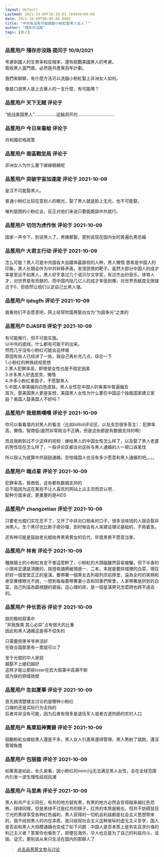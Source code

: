 ```yaml
---
layout: default
Lastmod: 2021-10-09T16:19:01.784845+00:00
date: 2021-10-09T00:00:00.000Z
title: "中共有沒有可能鼓動小粉紅娶黑人女人？"
author: "殘存亦沒路"
tags: [男人]
---
```



### 品葱用户 **殘存亦沒路** 提问于 10/9/2021
    
考慮到國人的生育率和反賊率，還有統戰美國黑人的考慮。  
吸收黑人當門面，必然是共產黨百年計劃。  
  
我們來聊聊，有什麼方法可以洗腦小粉紅娶上非洲女人如何。  
  
像是口胡黑人是上古華人的一支什麼，有可能嗎？
    
                

### 品葱用户 **天下无贼** 评论于 
        
“统战美国黑人”………………这脑洞开的…………………………
        
                

### 品葱用户 **今日來看蛤** 评论于 
        
共和國尼格政策
        
                

### 品葱用户 **南區戰忽局** 评论于 
        
非洲女人为什么要下嫁嫁蝈蝻呢
        
                

### 品葱用户 **突破宇宙加速度** 评论于 2021-10-09
        
皇汉不可能娶黑人。  
  
普通小粉红比较在意别人的眼光，娶了黑人就是脸上无光，也不可能娶。  
  
唯利是图的小粉红会，反正对他们来说只要能跪舔中共就行。
        
                

### 品葱用户 **切勿为虎作伥** 评论于 2021-10-09
        
国家一声令下，别说黑人了，黑猪都娶，更别说现在国内女的普遍仇男恐婚
        
                

### 品葱用户 **大君主行动** 评论于 2021-10-09
        
怎么可能？黑人可是中共国各大自媒体最鄙视的人种，黑人懒惰 愚笨是中国人的印象。黑人长期会作为中共转移矛盾，发泄民愤的靶子。虽然大部分中国人的成才率甚至远不如黑人，黑人好歹拿过几个诺贝尔文学奖，有过杰出的音乐，体育人才，对世界是有贡献的，而中国内陆几亿人的成才率低到爆，对世界贡献度无限接近于0，但依然让他们认定自己比黑人强。
        
                

### 品葱用户 **tjdsgfh** 评论于 2021-10-09
        
我看他们不会愿意吧，网上经常吹国男娶白女为“为国争光”之类的
        
                

### 品葱用户 **DJASFB** 评论于 2021-10-09
        
有可能推行，但不可能实施。  
以中共的底线，什么都有可能干的出来。  
然而几乎没有小粉红可能会这样做  
原因有些人已经讲了一些，我自己再补充几点，综合一下  
1.小粉红的种族歧视思想  
2.黑人犯罪率高，即使是女性也是不稳定因素  
3.许多黑人好逸恶劳，懒惰  
4.许多小粉红重面子，不愿娶黑人  
5.中国人审美偏向白色皮肤，黑人女性在中国人的审美中普遍偏丑  
其次，娶美国黑人更是妄想，美国黑人女性为什么要在中国这个独裁国家建立家庭？美国人娶美国人不好吗？
        
                

### 品葱用户 **我是熊噗噗** 评论于 2021-10-09
        
你可以看看墙内对黑人的看法（比如bilibili评论区，以及支忽很多答主）：犯罪率高，懒惰，智商低(虽然非常政治不正确，但是这些都是有数据支持的啊）  
  
而且我刷到过不少这样的视频：嫁给黑人的中国女性怎么样了，以及娶了黑人老婆的男性现在怎么样了，一般评论区都会对这些与黑人通婚的人一顿口诛笔伐  
  
所以我认为就算中共鼓励通婚，恐怕墙国人也没有多少愿意和黑人通婚的吧。。。。
        
                

### 品葱用户 **端点星** 评论于 2021-10-09
        
犯罪率高，智商低，这些都有数据支持的  
总不能因为这在某些不让人喜欢的网站上占主流而否认吧…  
配种方面来说，更重要的是AIDS
        
                

### 品葱用户 **zhangzetian** 评论于 2021-10-09
        
只要老光棍们实在忍不了，又开了中非对口相亲的口子，很多没啥钱的人就会娶非洲黑人。生个黑仔也比断子绝孙强，到时候会有人来建设理论基础的，不用着急。  
  
还有种可能是鼓励老光棍收养黑男黄女的后代，毕竟黑男不愿意当爹。
        
                

### 品葱用户 **林肯** 评论于 2021-10-09
        
種族騎士的小粉紅肯定不會這麼幹了，小粉紅的大頭腦雖然容易被騙，但下半身的小頭肯定還是清醒的，挑燈夜讀擠破頭進一、二本，本就是要拱城裡的白菜，現在好好一個堂堂正正的皇漢，要帶著一個黑女去列祖列宗前拜堂，淪為全村的笑柄和承受異樣眼光不說，一想到每每要帶著妻小去和同事們聚會，人家帶著是拱到的白菜，自己則淪為鄙視鏈的彼端，這心理的崁，是一個皇漢男兒怎麼跨也跨不過去的。
        
                

### 品葱用户 **仲长若谷** 评论于 2021-10-09
        
朕的极权叙事中  
“非我族类 其心必异”占有很大的比重  
因此和黑人通婚这是得不偿失的  
  
只需要把黑爷爷养活好  
在联合国那里有一票就可以了  
  
至于光棍的华人家奴  
越娶不上媳妇越好  
这样才能让那些loser在宏大叙事中高潮不断  
成为朕的铜墙铁壁
        
                

### 品葱用户 **生如夏華** 评论于 2021-10-09
        
首先搞清楚楼主讨论的是哪种小粉红  
口嗨的还是实际行为支持的  
后者并非没有可能，因为后者有很多是退伍军人或者古道热肠的农村人口
        
                

### 品葱用户 **馬萊狙神賈碧** 评论于 2021-10-09
        
鼓勵粉紅女嫁給黑人還差不多，黑人女人引進來還得管理，黑人男射了就跑，還沒管理負擔
        
                

### 品葱用户 **包丽猿** 评论于 2021-10-09
        
如果真是如此，长久来看，因小粉红的mini小jj无法满足黑人女性，会在全球范围内引发一波生理性歧视风潮
        
                

### 品葱用户 **马里奥** 评论于 2021-10-09
        
黑人和共产主义同在，有共的地方就有黑，有黑的地方必然会变得越来越红色恐怖，绿绿同理，但是黑绿不过是红共的棋子，红共的本质是极右，但并不妨碍鼠目寸光的黑绿享受各种红色福利，黑人获得的一切机会利益都是社会主义思想带来的，我不歧视黑人的内在本质，我只歧视社会主义这种放纵的虚无主义哲学，国人是否会和黑人大规模通婚也变成了如下问题：中国人是否本质上是务实且求价值的利己主义者？答案你也看到了，即便在海外，华人也总是为了自己的利益内斗、诋毁、诅咒，更别说从来只生活在国内的那群人了
        
                





> [点击品葱原文参与讨论](https://pincong.rocks/question/42345)

